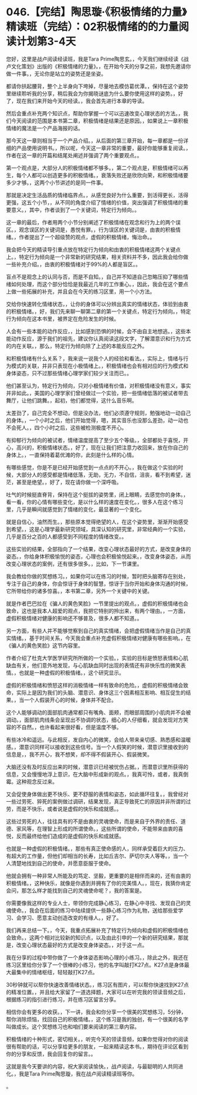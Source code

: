 # 046.【完结】陶思璇·《积极情绪的力量》精读班（完结）：02积极情绪的的力量阅读计划第3-4天

您好，这里是战卢阅读经读班，我是Tara Prime陶思玄。，今天我们继续经读《战卢文化策划》出版的《积极情绪的力量》。，在开始今天的分享之前，我想先邀请你做一件事。，无论你是站立的姿势还是坐姿。

都请你拱起腰背，整个上半身向下垮掉，尽量地去模仿葛优潭。，保持在这个姿势里继续聆听我的分享，稍后我会为你揭晓谜底为什么要你使用这样的姿势。，好了，现在我们来开始今天的经读。，我会首先进行本章的导读。

然后会重点补充两个知识点，帮助你掌握一个可以迅速改变心理状态的方法。，我们今天阅读的范围是本书第二章，积极情绪是结果还是原因。，如果说上一章积极情绪的魔法是一个产品海报的话。

那今天这一章则相当于一个产品介绍。，从后面的第三章开始，每一章都是一份详细的产品使用说明书。，所以呢，今天这一章非常的重要，最好你能够重复阅读。，作者在这一章的开篇和结尾处阐述并强调了两个重要观点。。

第一个观点是，大部分人的积极情绪都不够多。，第二个观点是，积极情绪可以再生，每个人都可以创造更多的积极情绪。，衰落失败还是欣欣向荣，和积极情绪要多少才够。，这两个小节讲述的是同一件事。

那就是决定生活品质的情绪临界点。，从感觉良好为什么重要，到活得更长，活得更强，这五个小节，，从不同的角度介绍了情绪的价值，突出强调了积极情绪的重要意义。，其中，作者谈到了一个关键词，特定行为倾向。。

这一章的最后，作者用两个小节分别阐述了积极情绪在观念和行为上的两个误区。，观念误区的关键词是，愚悦有罪。，行为误区的关键词是，由衷的积极情绪。，作者提出了一个超级赞的观点，虚假的积极情绪，悔治命。。

我会把今天的精读导引重点放在特定行为倾向和由衷的积极情绪这两个关键点上。，特定行为倾向是一个非常新的研究结果，相关资料并不多，因此我会给你做一些补充介绍。，由衷的积极情绪对于99%的人都是盲区。。

盲点不是观念上的认同与否，而是不自知。，自己并不知道自己忽略压抑了哪些情绪如何处理，而这个部分恰恰是我最近几年的工作重心。，因此，我会在这个要点上做一些拓展的补充，并且会在今天的练习区里，用一个小方法。

交给你快速转化情绪状态，，让你的身体可以分辨出真实的情绪状态，体验到由衷的积极情绪。，好，我们先来聊一聊第二章的第一个关键点，特定行为倾向。，特定行为倾向在这本书里，被界定在危险发生的时候。

人会有一些本能的动作反应，，比如感到恐惧的时候，会不由自主地想逃。，这些本能动作反应，源于我们的祖先，建议你认真阅读这段文字，了解潜意识和行为方式的内在关联。，那么，特定行为倾向除了上述的本能反应之外。

和积极情绪有什么关系？，我来说一说我个人的经验和看法。，实际上，情绪与行为模式的关联，并非只表现在小极情绪上。，积极情绪也会有相对应的行为模式和身体姿态，只不过那些情绪心理学家们较少关注而已。。

他们甚至认为，特定行为倾向，只对小极情绪有价值，对积极情绪没有意义，事实并非如此。，美国的心理学家们曾经做过一个实验，把一些情绪低落的被试者带去舞厅，让他们跳舞。，起初，他们都觉得，这什么音乐啊。

太差劲了，自己完全不想动，但是没办法，他们必须遵守规则，勉强地动一动自己的身体。，一个小时之后，他们开始觉得，嗯，其实音乐也没那么差劲，动一动也不会死人。，四个小时之后，这些被检测极度不开心。

有抑郁行为倾向的被试者，情绪温度提高了至少五个等级。，全部都处于喜悦，开心，高兴的，积极情绪状态。，好了，现在让我们把注意力收回来，放在你自己的身体上。，一直保持着葛优滩的你，此刻是什么样的心情。

有哪些感觉，你是不是已经开始感觉到一点点的不开心。，我在做这个实验的时候，大部分人的感受都是情绪低落，无助，无力，不自信，沮丧，看不到希望，迷茫，甚至是绝望。，好了，现在请你做一个深呼吸。

吐气的时候挺直脊背，保持在这个挺拔的姿势里，闭上眼睛，去感觉你的身体。，看一看，你的心情有哪些变化，是以什么样的速度在变化。，很多人在这个练习里，几乎是瞬间就感觉到了情绪的变化，最显著的一个变化。

就是自信心，油然而生。，那些原本觉得绝望的人，在这个姿势里，渐渐开始感受到希望。，这是心理学最新研究领域，具深认知的研究里，非常经典的一个实验，几乎是百分之百的人都感受到不同程度的情绪改变。。

这些实验的结果，全部指向了一个结果，改变心理状态最好的方式，是改变身体的姿态。，你给身体积极愉悦的姿态，心理也会积极愉悦起来。，改变身体姿态，从而改变心理状态的案例，还有很多很多。，比如，下一节课里。

我会教给你做的冥想练习。，如果你可以在练习的时候，暂时把头脑寄存在别处，专注于自己的身体，你会惊讶于身体的智慧，惊讶于当你开始和身体沟通的时候，它所带给你的诸多惊喜。，本书第二章，另外一个关键中的关键。

就是作者巴巴拉在《骗人的黄色笑脸》一节里提出的观点。，虚假的积极情绪也会致命，这也是我本人超爱的观点，我把它特别的拎出来，有两个理由。，一方面，虚假积极情绪对健康的影响还不够普及，很多人都不知道。。

另一方面，有些人并不能够觉察到自己的真实情绪，会把虚假情绪当作是自己的真实情绪。，基于时间关系，今天我会重点补充虚假积极情绪对健康有哪些影响。，在《骗人的黄色笑脸》这节内容里。

作者介绍了杜克大学医学研究所所做的一个实验。，实验的目标是愤怒表情和心肌缺血有关，他们意外地发现，与心肌缺血同时出现的表情还有非快乐性的微笑表情。，也就是一种虚假的积极情绪。，这个研究显示。

虚假的积极情绪和愤怒这样的消极情绪一样有致命的危险。，虚假的积极情绪会致命，实际上是因为我们的头脑、潜意识、身体这三个因素相互影响、相互促生的结果。，当一个人假装开心的时候，身体并不配合。

这个人能够调动的面部肌肉通常都只有嘴角、面颊，而眼部周围的小肌肉并不会被调动。，面部肌肉线条会呈现出不协调的状态，细心的人仔细看，就会发现对方笑容的不自然。，也许看起来很好看，但是温度不够。

有些冰冷和遥远。与此相反，发自内心的微笑，会给人带来亲切感、熟悉感和温暖感。，潜意识同样可以接收到这些信号。当一个人假笑的时候，潜意识里接收到的信息是，，我不开心，我不想笑，却不得不假装开心、假装微笑。

大脑还没有及时反应出来的时候，潜意识已经被忧伤占据。，而潜意识里所获得的信息，又会慢慢地浮上意识，在大脑中形成新的观点。，我真可怜，或者，我真倒霉。这种观念反过来。

又会促使身体做出更不快乐、更不舒服的表情和姿态，如此循环往复。，我曾经对一些过劳死、猝死的案例做过调研，结果发现，真正导致死亡的原因并非所谓的过劳，而是不快乐，或者说是虚假的快乐和成就感。。

这些过劳死的人，往往具有的不是由衷的灵魂使命，而是来自于外界的责任、道德、家风等，在理智上形成的所谓使命。，这些所谓的使命，不能带来由衷的喜悦，反而最终给他们造成的是虚假的快乐和成就感。

也就是一种虚假的积极情绪。，那些有真正使命感的人，同样承受着巨大的压力、有超大的工作量，但他们却相当的长寿，比如丘吉尔、萨切尔夫人等等。，当一个人清楚地找到自己的使命，并愿意臣服于使命。

他就会拥有一种非常人所能及的笃定、坚毅，更重要的是相伴而来的，还有由衷的积极情绪。，这种快乐，就像是你遇到并拥有了你的完美情人。，现在，我猜你肯定会问，那怎么样才能找到自己的灵魂使命呢？，我的答案是。

你需要像我这样的专业人士，带领你完成静心练习，在静心中寻找、发现自己的灵魂使命。，我会在后面的练习中陆续提供一些静心练习作为礼物，送给那些爱学习、会学习、愿意主动创造改变的有缘人。，好了。

我们再来总结一下。，今天，我重点拓展补充了特定行为倾向和虚假的积极情绪也会致命。，这两个相对比较新的知识点，以及由此引申的一个新的研究结果，那就是，改变心理状态最好的方式是改变身体姿态。，对于这一点。

我在分享的过程中带你做了一个身体姿态影响心理的小练习。，除此之外，我还在练习区里给你分享了一个很棒的小练习，他的名字叫敲打K27点。K27点是身体最大最集中的情绪枢纽，轻轻敲打K27点。

30秒钟就可以帮你快速改善情绪状态。，练习区有图片，可以帮你快速找到K27点的精准位置。，并且给大家留了一道选择题，大家可以在听完我的领读音频之后，根据练习的指引进行练习，并在练习区留言分享。

相信你会有更多的收获。，下一讲，我会和你分享一个很美的冥想练习，5分钟，帮你消除烦恼，找回自己的积极情绪。，这个练习是我的独创，有一个很美的名字叫做成长。这个冥想练习也和咱们要来阅读的第三章内容。

积极情绪的十种形式，密切相关。，听完今天的领读音频，如果你觉得对你的阅读很有帮助的话，可以分享给更多的朋友，一起来精读这本书。，期待在评论区看到你的分享和反馈，我会回复你的留言。。

这就是我今天要讲的内容，祝大家阅读愉快。，战卢阅读，与最聪明的人共同进化。，我是Tara Prime陶思璇，我在战卢阅读精读班等你。

。